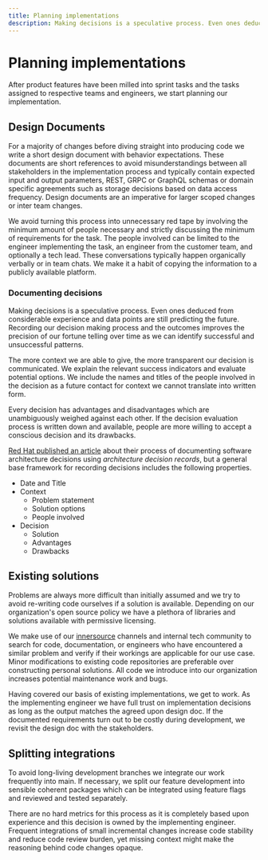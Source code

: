 ```yaml
---
title: Planning implementations
description: Making decisions is a speculative process. Even ones deduced from considerable experience and data points are still predicting the future. Recording our decision making process and the outcomes improves the precision of our fortune telling over time as we can identify successful and unsuccessful patterns.
---
```


# Planning implementations

After product features have been milled into sprint tasks and the tasks assigned to respective teams and engineers, we start planning our implementation.

## Design Documents

For a majority of changes before diving straight into producing code we write a short design document with behavior expectations. These documents are short references to avoid misunderstandings between all stakeholders in the implementation process and typically contain expected input and output parameters, REST, GRPC or GraphQL schemas or domain specific agreements such as storage decisions based on data access frequency. Design documents are an imperative for larger scoped changes or inter team changes. 

We avoid turning this process into unnecessary red tape by involving the minimum amount of people necessary and strictly discussing the minimum of requirements for the task. The people involved can be limited to the engineer implementing the task, an engineer from the customer team, and optionally a tech lead. These conversations typically happen organically verbally or in team chats. We make it a habit of copying the information to a publicly available platform.

### Documenting decisions

Making decisions is a speculative process. Even ones deduced from considerable experience and data points are still predicting the future. Recording our decision making process and the outcomes improves the precision of our fortune telling over time as we can identify successful and unsuccessful patterns.

The more context we are able to give, the more transparent our decision is communicated. We explain the relevant success indicators and evaluate potential options. We include the names and titles of the people involved in the decision as a future contact for context we cannot translate into written form.

Every decision has advantages and disadvantages which are unambiguously weighed against each other. If the decision evaluation process is written down and available, people are more willing to accept a conscious decision and its drawbacks.

[Red Hat published an article](https://www.redhat.com/architect/architecture-decision-records) about their process of documenting software architecture decisions using *architecture decision records*, but a general base framework for recording decisions includes the following properties.

- Date and Title
- Context
    - Problem statement
    - Solution options
    - People involved
- Decision
    - Solution
    - Advantages
    - Drawbacks

## Existing solutions

Problems are always more difficult than initially assumed and we try to avoid re-writing code ourselves if a solution is available. Depending on our organization's open source policy we have a plethora of libraries and solutions available with permissive licensing.

We make use of our [innersource](../anatomy-of-a-software-company/innersourcing.md) channels and internal tech community to search for code, documentation, or engineers who have encountered a similar problem and verify if their workings are applicable for our use case. Minor modifications to existing code repositories are preferable over constructing personal solutions. All code we introduce into our organization increases potential maintenance work and bugs.

Having covered our basis of existing implementations, we get to work. As the implementing engineer we have full trust on implementation decisions as long as the output matches the agreed upon design doc. If the documented requirements turn out to be costly during development, we revisit the design doc with the stakeholders.

## Splitting integrations

To avoid long-living development branches we integrate our work frequently into main. If necessary, we split our feature development into sensible coherent packages which can be integrated using feature flags and reviewed and tested separately.

There are no hard metrics for this process as it is completely based upon experience and this decision is owned by the implementing engineer. Frequent integrations of small incremental changes increase code stability and reduce code review burden, yet missing context might make the reasoning behind code changes opaque.
